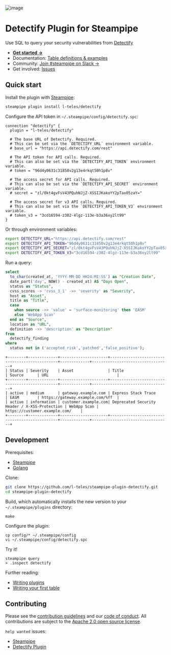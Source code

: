 ![image](https://hub.steampipe.io/images/plugins/l-teles/detectify-social-graphic.png)

# Detectify Plugin for Steampipe

Use SQL to query your security vulnerabilities from [Detectify](https://detectify.com/)

- **[Get started →](https://hub.steampipe.io/plugins/l-teles/detectify)**
- Documentation: [Table definitions & examples](https://hub.steampipe.io/plugins/l-teles/steampipe-plugin-detectify/tables)
- Community: [Join #steampipe on Slack →](https://turbot.com/community/join)
- Get involved: [Issues](https://github.com/l-teles/steampipe-plugin-detectify/issues)

## Quick start

Install the plugin with [Steampipe](https://steampipe.io):

```sh
steampipe plugin install l-teles/detectify
```

Configure the API token in `~/.steampipe/config/detectify.spc`:

```hcl
connection "detectify" {
  plugin = "l-teles/detectify"

  # The base URL of Detectify. Required.
  # This can be set via the `DETECTIFY_URL` environment variable.
  # base_url = "https://api.detectify.com/rest"

  # The API token for API calls. Required.
  # This can also be set via the `DETECTIFY_API_TOKEN` environment variable.
  # token = "96d4y0631c31850v2g13e4rkqt50h1p8v"

  # The access secret for API calls. Required.
  # This can also be set via the `DETECTIFY_API_SECRET` environment variable.
  # secret = "zl/0kt4gvFsV43PQuhNJjZ-XSSIJKakoYY2pTax05zaY="

  # The access secret for v3 API calls. Required.
  # This can also be set via the `DETECTIFY_API_TOKEN_V3` environment variable.
  # token_v3 = "3cd16594-z302-4lgz-113e-b3a36xy2lt99"
}
```

Or through environment variables:

```sh
export DETECTIFY_URL="https://api.detectify.com/rest"
export DETECTIFY_API_TOKEN="96d4y0631c31850v2g13e4rkqt50h1p8v"
export DETECTIFY_API_SECRET="zl/0kt4gvFsV43PQuhNJjZ-XSSIJKakoYY2pTax05zaY="
export DETECTIFY_API_TOKEN_V3="3cd16594-z302-4lgz-113e-b3a36xy2lt99"
```

Run a query:

```sql
select
  to_char(created_at, 'YYYY-MM-DD HH24:MI:SS') as "Creation Date",
  date_part('day', NOW() - created_at) AS "Days Open",
  status as "Status",
  cvss_scores -> 'cvss_3_1' ->> 'severity' as "Severity",
  host as "Asset",
  title as "Title",
  case
    when source ->> 'value' = 'surface-monitoring' then 'EASM'
    else 'WebApp Scan'
  end as "Source",
  location as "URL",
  definition ->> 'description' as "Description"
from
  detectify_finding
where
  status not in ('accepted_risk','patched','false_positive');
```

```
+--------+-------------+---------------------+-----------------------------------------------+-------------+----------------------------------+
| Status | Severity    | Asset               | Title                                         | Source      | URL                              |
+--------+-------------+---------------------+-----------------------------------------------+-------------+----------------------------------+
| active | medium      | gateway.example.com | Express Stack Trace                           | EASM        | https://gateway.example.com/%ff  |
| active | information | customer.example.com| Deprecated Security Header / X-XSS-Protection | WebApp Scan | https://customer.example.com/    |
+--------+-------------+---------------------+-----------------------------------------------+-------------+----------------------------------+
```

## Development

Prerequisites:

- [Steampipe](https://steampipe.io/downloads)
- [Golang](https://golang.org/doc/install)

Clone:

```sh
git clone https://github.com/l-teles/steampipe-plugin-detectify.git
cd steampipe-plugin-detectify
```

Build, which automatically installs the new version to your `~/.steampipe/plugins` directory:

```
make
```

Configure the plugin:

```
cp config/* ~/.steampipe/config
vi ~/.steampipe/config/detectify.spc
```

Try it!

```
steampipe query
> .inspect detectify
```

Further reading:

- [Writing plugins](https://steampipe.io/docs/develop/writing-plugins)
- [Writing your first table](https://steampipe.io/docs/develop/writing-your-first-table)

## Contributing

Please see the [contribution guidelines](https://github.com/turbot/steampipe/blob/main/CONTRIBUTING.md) and our [code of conduct](https://github.com/turbot/steampipe/blob/main/CODE_OF_CONDUCT.md). All contributions are subject to the [Apache 2.0 open source license](https://github.com/l-teles/steampipe-plugin-detectify/blob/main/LICENSE).

`help wanted` issues:

- [Steampipe](https://github.com/turbot/steampipe/labels/help%20wanted)
- [Detectify Plugin](https://github.com/l-teles/steampipe-plugin-detectify/labels/help%20wanted)
